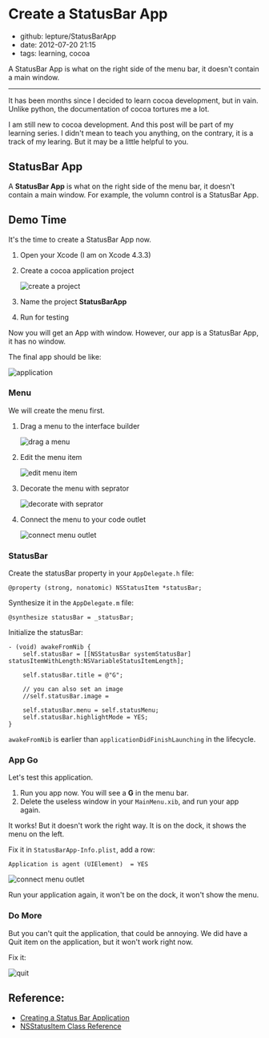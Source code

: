 # Create a StatusBar App

- github: lepture/StatusBarApp
- date: 2012-07-20 21:15
- tags: learning, cocoa

A StatusBar App is what on the right side of the menu bar, it doesn't contain a main window.

--------------------------

It has been months since I decided to learn cocoa development, but in vain.
Unlike python, the documentation of cocoa tortures me a lot.

I am still new to cocoa development. And this post will be part of my learning series.
I didn't mean to teach you anything, on the contrary, it is a track of my learing.
But it may be a little helpful to you.


## StatusBar App

A **StatusBar App** is what on the right side of the menu bar, it doesn't contain a main window.
For example, the volumn control is a StatusBar App.


## Demo Time

It's the time to create a StatusBar App now.

1. Open your Xcode (I am on Xcode 4.3.3)

2. Create a cocoa application project

    ![create a project](https://github.com/lepture/StatusBarApp/raw/master/assets/Step1.jpg)

3. Name the project **StatusBarApp**

4. Run for testing

Now you will get an App with window. However, our app is a StatusBar App, it has no window.

The final app should be like:

![application](https://github.com/lepture/StatusBarApp/raw/master/assets/application.jpg)

### Menu

We will create the menu first.

1. Drag a menu to the interface builder

    ![drag a menu](https://github.com/lepture/StatusBarApp/raw/master/assets/Step2.jpg)

2. Edit the menu item

    ![edit menu item](https://github.com/lepture/StatusBarApp/raw/master/assets/Step3.jpg)

3. Decorate the menu with seprator

    ![decorate with seprator](https://github.com/lepture/StatusBarApp/raw/master/assets/Step4.jpg)

4. Connect the menu to your code outlet

    ![connect menu outlet](https://github.com/lepture/StatusBarApp/raw/master/assets/Step5.jpg)


### StatusBar

Create the statusBar property in your ``AppDelegate.h`` file:

```objc
@property (strong, nonatomic) NSStatusItem *statusBar;
```

Synthesize it in the ``AppDelegate.m`` file:

```objc
@synthesize statusBar = _statusBar;
```

Initialize the statusBar:

```objc
- (void) awakeFromNib {
    self.statusBar = [[NSStatusBar systemStatusBar] statusItemWithLength:NSVariableStatusItemLength];

    self.statusBar.title = @"G";

    // you can also set an image
    //self.statusBar.image =

    self.statusBar.menu = self.statusMenu;
    self.statusBar.highlightMode = YES;
}
```

``awakeFromNib`` is earlier than ``applicationDidFinishLaunching`` in the lifecycle.


### App Go

Let's test this application.

1. Run you app now. You will see a **G** in the menu bar.
2. Delete the useless window in your ``MainMenu.xib``, and run your app again.

It works! But it doesn't work the right way. It is on the dock, it shows the menu on the left.

Fix it in ``StatusBarApp-Info.plist``, add a row:

```
Application is agent (UIElement)  = YES
```

![connect menu outlet](https://github.com/lepture/StatusBarApp/raw/master/assets/Step6.jpg)

Run your application again, it won't be on the dock, it won't show the menu.

### Do More

But you can't quit the application, that could be annoying. We did have a Quit item on the application, but it won't work right now.

Fix it:

![quit](https://github.com/lepture/StatusBarApp/raw/master/assets/Step7.jpg)

## Reference:

- [Creating a Status Bar Application](http://cocoatutorial.grapewave.com/2010/01/creating-a-status-bar-application/)
- [NSStatusItem Class Reference](https://developer.apple.com/library/mac/#documentation/Cocoa/Reference/ApplicationKit/Classes/NSStatusItem_Class/Reference/Reference.html)
